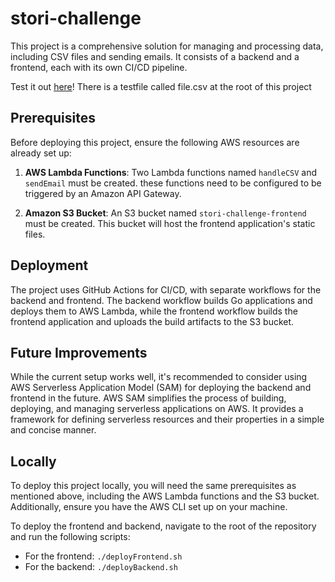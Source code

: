 # stori-challenge

This project is a comprehensive solution for managing and processing data, including CSV files and sending emails. It consists of a backend and a frontend, each with its own CI/CD pipeline.

Test it out [here](https://stori-challenge-frontend.s3.us-east-2.amazonaws.com/index.html)! 
There is a testfile called file.csv at the root of this project


## Prerequisites

Before deploying this project, ensure the following AWS resources are already set up:

1. **AWS Lambda Functions**: Two Lambda functions named `handleCSV` and `sendEmail` must be created. these functions need to be configured to be triggered by an Amazon API Gateway.

2. **Amazon S3 Bucket**: An S3 bucket named `stori-challenge-frontend` must be created. This bucket will host the frontend application's static files.

## Deployment

The project uses GitHub Actions for CI/CD, with separate workflows for the backend and frontend. The backend workflow builds Go applications and deploys them to AWS Lambda, while the frontend workflow builds the frontend application and uploads the build artifacts to the S3 bucket.

## Future Improvements

While the current setup works well, it's recommended to consider using AWS Serverless Application Model (SAM) for deploying the backend and frontend in the future. AWS SAM simplifies the process of building, deploying, and managing serverless applications on AWS. It provides a framework for defining serverless resources and their properties in a simple and concise manner.

## Locally
To deploy this project locally, you will need the same prerequisites as mentioned above, including the AWS Lambda functions and the S3 bucket. Additionally, ensure you have the AWS CLI set up on your machine.

To deploy the frontend and backend, navigate to the root of the repository and run the following scripts:

- For the frontend: `./deployFrontend.sh`
- For the backend: `./deployBackend.sh`
